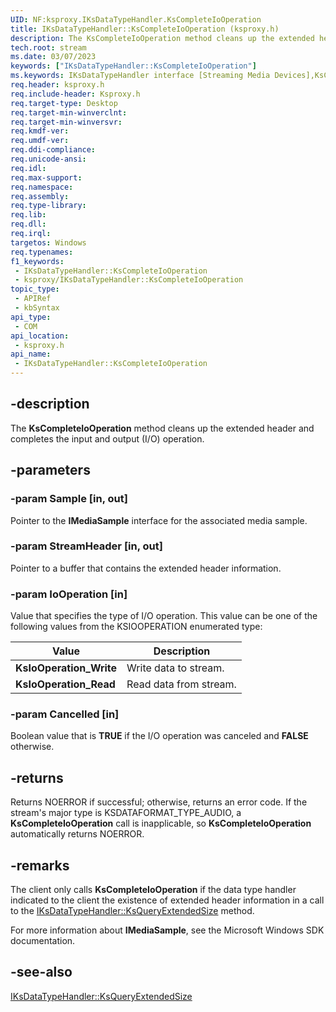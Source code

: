 ```yaml
---
UID: NF:ksproxy.IKsDataTypeHandler.KsCompleteIoOperation
title: IKsDataTypeHandler::KsCompleteIoOperation (ksproxy.h)
description: The KsCompleteIoOperation method cleans up the extended header and completes the input and output (I/O) operation.
tech.root: stream
ms.date: 03/07/2023
keywords: ["IKsDataTypeHandler::KsCompleteIoOperation"]
ms.keywords: IKsDataTypeHandler interface [Streaming Media Devices],KsCompleteIoOperation method, IKsDataTypeHandler.KsCompleteIoOperation, IKsDataTypeHandler::KsCompleteIoOperation, KsCompleteIoOperation, KsCompleteIoOperation method [Streaming Media Devices], KsCompleteIoOperation method [Streaming Media Devices],IKsDataTypeHandler interface, ksproxy/IKsDataTypeHandler::KsCompleteIoOperation, ksproxy_04136093-03d0-4490-bf5c-5e83bddc23c7.xml, stream.iksdatatypehandler_kscompleteiooperation
req.header: ksproxy.h
req.include-header: Ksproxy.h
req.target-type: Desktop
req.target-min-winverclnt: 
req.target-min-winversvr: 
req.kmdf-ver: 
req.umdf-ver: 
req.ddi-compliance: 
req.unicode-ansi: 
req.idl: 
req.max-support: 
req.namespace: 
req.assembly: 
req.type-library: 
req.lib: 
req.dll: 
req.irql: 
targetos: Windows
req.typenames: 
f1_keywords:
 - IKsDataTypeHandler::KsCompleteIoOperation
 - ksproxy/IKsDataTypeHandler::KsCompleteIoOperation
topic_type:
 - APIRef
 - kbSyntax
api_type:
 - COM
api_location:
 - ksproxy.h
api_name:
 - IKsDataTypeHandler::KsCompleteIoOperation
---
```


## -description

The **KsCompleteIoOperation** method cleans up the extended header and completes the input and output (I/O) operation.

## -parameters

### -param Sample [in, out]

Pointer to the **IMediaSample** interface for the associated media sample.

### -param StreamHeader [in, out]

Pointer to a buffer that contains the extended header information.

### -param IoOperation [in]

Value that specifies the type of I/O operation. This value can be one of the following values from the KSIOOPERATION enumerated type:

| Value | Description |
|---|---|
| **KsIoOperation_Write** | Write data to stream. |
| **KsIoOperation_Read** | Read data from stream. |

### -param Cancelled [in]

Boolean value that is **TRUE** if the I/O operation was canceled and **FALSE** otherwise.

## -returns

Returns NOERROR if successful; otherwise, returns an error code. If the stream's major type is KSDATAFORMAT_TYPE_AUDIO, a **KsCompleteIoOperation** call is inapplicable, so **KsCompleteIoOperation** automatically returns NOERROR.

## -remarks

The client only calls **KsCompleteIoOperation** if the data type handler indicated to the client the existence of extended header information in a call to the [IKsDataTypeHandler::KsQueryExtendedSize](./nf-ksproxy-iksdatatypehandler-ksqueryextendedsize.md) method.

For more information about **IMediaSample**, see the Microsoft Windows SDK documentation.

## -see-also

[IKsDataTypeHandler::KsQueryExtendedSize](./nf-ksproxy-iksdatatypehandler-ksqueryextendedsize.md)